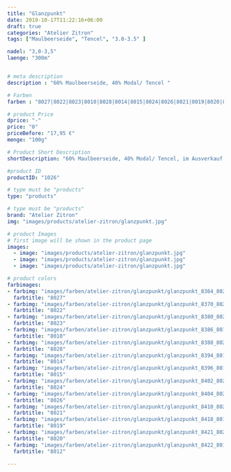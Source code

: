 ```yaml
---
title: "Glanzpunkt"
date: 2019-10-17T11:22:16+06:00
draft: true
categories: "Atelier Zitron"
tags: ["Maulbeerseide", "Tencel", "3.0-3.5" ]	

nadel: "3,0-3,5" 
laenge: "300m"	


# meta description
description : "60% Maulbeerseide, 40% Modal/ Tencel "

# Farben
farben : "8027|8022|8023|8010|8028|8014|8015|8024|8026|8021|8019|8020|8012|"

# product Price
dprice: "-"
price: "0"
priceBefore: "17,95 €"
menge: "100g"

# Product Short Description
shortDescription: "60% Maulbeerseide, 40% Modal/ Tencel, im Ausverkauf. Farben und Preise erfragen."

#product ID
productID: "1026"

# type must be "products"
type: "products"

# type must be "products"
brand: "Atelier Zitron"
img: "images/products/atelier-zitron/glanzpunkt.jpg"   

# product Images
# first image will be shown in the product page
images:
  - image: "images/products/atelier-zitron/glanzpunkt.jpg"
  - image: "images/products/atelier-zitron/glanzpunkt.jpg"
  - image: "images/products/atelier-zitron/glanzpunkt.jpg"

# product colors
farbimages:  
- farbimg: "images/farben/atelier-zitron/glanzpunkt/glanzpunkt_8364_8027_1.jpg"	
  farbtitle: "8027"
- farbimg: "images/farben/atelier-zitron/glanzpunkt/glanzpunkt_8370_8022_1.jpg"	
  farbtitle: "8022"
- farbimg: "images/farben/atelier-zitron/glanzpunkt/glanzpunkt_8380_8023_1.jpg"	
  farbtitle: "8023"
- farbimg: "images/farben/atelier-zitron/glanzpunkt/glanzpunkt_8386_8010_1.jpg"	
  farbtitle: "8010"
- farbimg: "images/farben/atelier-zitron/glanzpunkt/glanzpunkt_8388_8028_1.jpg"	
  farbtitle: "8028"
- farbimg: "images/farben/atelier-zitron/glanzpunkt/glanzpunkt_8394_8014_1.jpg"	
  farbtitle: "8014"
- farbimg: "images/farben/atelier-zitron/glanzpunkt/glanzpunkt_8396_8015_1.jpg"	
  farbtitle: "8015"
- farbimg: "images/farben/atelier-zitron/glanzpunkt/glanzpunkt_8402_8024_1.jpg"	
  farbtitle: "8024"
- farbimg: "images/farben/atelier-zitron/glanzpunkt/glanzpunkt_8404_8026_1.jpg"	
  farbtitle: "8026"
- farbimg: "images/farben/atelier-zitron/glanzpunkt/glanzpunkt_8410_8021_1.jpg"	
  farbtitle: "8021"
- farbimg: "images/farben/atelier-zitron/glanzpunkt/glanzpunkt_8418_8019_1.jpg"	
  farbtitle: "8019"
- farbimg: "images/farben/atelier-zitron/glanzpunkt/glanzpunkt_8421_8020_1.jpg"	
  farbtitle: "8020"
- farbimg: "images/farben/atelier-zitron/glanzpunkt/glanzpunkt_8422_8012_1.jpg"	
  farbtitle: "8012"

---
```



